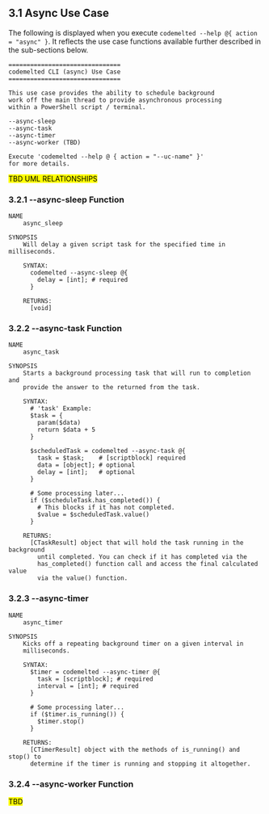 ## 3.1 Async Use Case

The following is displayed when you execute `codemelted --help @{ action = "async" }`. It reflects the use case functions available further described in the sub-sections below.

```
===============================
codemelted CLI (async) Use Case
===============================

This use case provides the ability to schedule background
work off the main thread to provide asynchronous processing
within a PowerShell script / terminal.

--async-sleep
--async-task
--async-timer
--async-worker (TBD)

Execute 'codemelted --help @ { action = "--uc-name" }'
for more details.
```

<mark>TBD UML RELATIONSHIPS</mark>

### 3.2.1 --async-sleep Function

```
NAME
    async_sleep

SYNOPSIS
    Will delay a given script task for the specified time in milliseconds.

    SYNTAX:
      codemelted --async-sleep @{
        delay = [int]; # required
      }

    RETURNS:
      [void]
```

### 3.2.2 --async-task Function

```
NAME
    async_task

SYNOPSIS
    Starts a background processing task that will run to completion and
    provide the answer to the returned from the task.

    SYNTAX:
      # 'task' Example:
      $task = {
        param($data)
        return $data + 5
      }

      $scheduledTask = codemelted --async-task @{
        task = $task;    # [scriptblock] required
        data = [object]; # optional
        delay = [int];   # optional
      }

      # Some processing later...
      if ($scheduleTask.has_completed()) {
        # This blocks if it has not completed.
        $value = $scheduledTask.value()
      }

    RETURNS:
      [CTaskResult] object that will hold the task running in the background
        until completed. You can check if it has completed via the
        has_completed() function call and access the final calculated value
        via the value() function.
```

### 3.2.3 --async-timer

```
NAME
    async_timer

SYNOPSIS
    Kicks off a repeating background timer on a given interval in
    milliseconds.

    SYNTAX:
      $timer = codemelted --async-timer @{
        task = [scriptblock]; # required
        interval = [int]; # required
      }

      # Some processing later...
      if ($timer.is_running()) {
        $timer.stop()
      }

    RETURNS:
      [CTimerResult] object with the methods of is_running() and stop() to
      determine if the timer is running and stopping it altogether.
```

### 3.2.4 --async-worker Function

<mark>TBD</mark>
